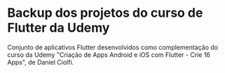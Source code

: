 # Backup dos projetos do curso de Flutter da Udemy
Conjunto de aplicativos Flutter desenvolvidos como complementação do curso da Udemy "Criação de Apps Android e iOS com Flutter - Crie 16 Apps", de Daniel Ciolfi.
